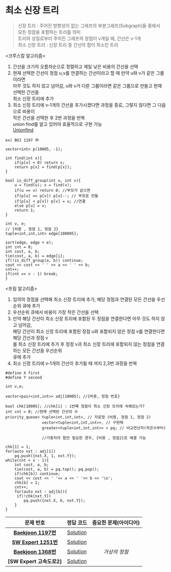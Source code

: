 # 최소 신장 트리
> 신장 트리 : 주어진 방향성이 없는 그래프의 부분그래프(Subgraph)들 중에서   
> 모든 정점을 포함하는 트리를 의미       
> 트리의 성질로부터 주어진 그래프의 정점이 v개일 때, 간선은 v-1개   
> 최소 신장 트리 : 신장 트리 중 간선의 합이 최소인 트리   

   
<크루스칼 알고리즘>   
1. 간선을 크기의 오름차순으로 정렬하고 제일 낮은 비용의 간선을 선택   
2. 현재 선택한 간선이 정점 u,v를 연결하는 간선이라고 할 때 만약 u와 v가 같은 그룹이라면   
아무 것도 하지 않고 넘어감, u와 v거 다른 그룹이라면 같은 그룹으로 만들고 현재 선택한 간선을   
최소 신장 트리에 추가   
3. 최소 신장 트리에 v-1개의 간선을 추가시켰다면 과정을 종료, 그렇지 않다면 그 다음으로 비용이   
작은 간선을 선택한 후 2번 과정을 반복   
union find를 알고 있어야 효울적으로 구현 가능   
[Unionfind](https://maetdori.tistory.com/entry/%EC%95%8C%EA%B3%A0%EB%A6%AC%EC%A6%98-Kruskal-Algorithm-Union-Find-%ED%81%AC%EB%A3%A8%EC%8A%A4%EC%B9%BC-%EC%95%8C%EA%B3%A0%EB%A6%AC%EC%A6%98-%EC%9C%A0%EB%8B%88%EC%98%A8-%ED%8C%8C%EC%9D%B8%EB%93%9C)

```
ex) BOJ 1197 中

vector<int> p(10005, -1);

int find(int x){
    if(p[x] < 0) return x;
    return p[x] = find(p[x]);
}

bool is_diff_group(int u, int v){
    u = find(u); v = find(v);
    if(u == v) return 0; //부모가 같으면
    if(p[u] == p[v]) p[u]--; // 부모로 만듦
    if(p[u] < p[v]) p[v] = u; //연결
    else p[u] = v;
    return 1;
}

int v, e;
// {비용 , 정점 1, 정점 2}
tuple<int,int,int> edge[100005];

sort(edge, edge + e);
int cnt = 0;
int cost, a, b;
tie(cost, a, b) = edge[i];
if(!is_diff_group(a, b)) continue;
cout << cost << ' ' << a << ' ' << b;
cnt++;
if(cnt == v - 1) break;
}
```   

<프림 알고리즘>   
1. 임의의 정점을 선택해 최소 신장 트리에 추가, 해당 정점과 연결된 모든 간선을 우선순위 큐에 추가     
2. 우선순위 큐에서 비용이 가장 작은 간선을 선택       
3. 만약 해당 간선이 최소 신장 트리에 포함된 두 정점을 연결한다면 아무 것도 하지 않고 넘어감,   
해당 간선이 최소 신장 트리에 포함된 정점 u와 포함되지 않은 정점 v를 연결한다면 해당 간선과 정점 v   
를 최소 신장 트리에 추가 후 정정 v과 최소 신장 트리에 포함되지 않는 정점을 연결하는 모든 간선을 우선순위   
큐에 추가   
4. 최소 신장 트리에 v-1개의 간선이 추가될 때 까지 2,3번 과정을 반복
```
#define X first
#define Y second

int v,e;
         
vector<pair<int,int>> adj[10005]; //{비용, 정점 번호} 

bool chk[10005]; //chk[i] : i번째 정점이 최소 신장 트리에 속해있는가?
int cnt = 0; //현재 선택된 간선의 수
priority_queue< tuple<int,int,int>, // 자료형 (비용, 정점 1, 정점 2) 
                vector<tuple<int,int,int>>, // 구현체
                greater<tuple<int,int,int>> > pq; // 비교연산자(작은수부터)

                //가중치의 합만 필요한 경우, {비용 , 정점2}로 해결 가능

chk[1] = 1;
for(auto nxt : adj[1])
    pq.push({nxt.X, 1, nxt.Y});
while(cnt < v - 1){
    int cost, a, b;
    tie(cost, a, b) = pq.top(); pq.pop();
    if(chk[b]) continue;
    cout << cost << ' '<< a << ' '<< b << '\n';
    chk[b] = 1;
    cnt++;
    for(auto nxt : adj[b]){
     if(!chk[nxt.Y])
        pq.push({nxt.X, b, nxt.Y});
	}
}
```



| 문제 번호 | 정답 코드 |  중요한 문제(아이디어) |    
| :--: | :--: |:--: |   
| __[Baekjoon 1197번](https://www.acmicpc.net/problem/1197)__   | [Solution](https://github.com/jhmin-kk99/Algorithm-Study/blob/main/MST/1197.cpp)    | |
| __[SW Expert 1251번](https://swexpertacademy.com/main/code/problem/problemDetail.do?contestProbId=AV15StKqAQkCFAYD)__   | [Solution](https://github.com/jhmin-kk99/Algorithm-Study/blob/main/MST/1251.cpp)    | |
| __[Baekjoon 1368번](https://www.acmicpc.net/problem/1368)__   | [Solution](https://github.com/jhmin-kk99/Algorithm-Study/blob/main/MST/1368.cpp)    |_가상의 정점_|
| __[SW Expert 고속도로2]__  | [Solution](https://github.com/jhmin-kk99/Algorithm-Study/blob/main/MST/s고속도로2.cpp)    | |

